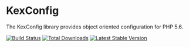 # KexConfig

The KexConfig library provides object oriented configuration for PHP 5.6.

[![Build Status](https://travis-ci.org/anthonyhowell/KexConfig.svg?branch=master)](https://travis-ci.org/anthonyhowell/KexConfig) [![Total Downloads](https://poser.pugx.org/kex/kex-config/downloads.svg)](https://packagist.org/packages/kex/kex-config) [![Latest Stable Version](https://poser.pugx.org/kex/kex-config/v/stable.svg)](https://packagist.org/packages/kex/kex-config)

